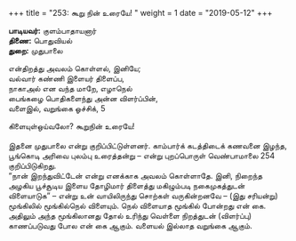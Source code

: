﻿+++
title = "253: கூறு நின் உரையே!  "
weight = 1
date = "2019-05-12"
+++

**பாடியவர்:** குளம்பாதாயனார்  
**திணை:** பொதுவியல்  
**துறை:** முதுபாலை  
  
என்திறத்து அவலம் கொள்ளல், இனியே;  
வல்வார் கண்ணி இளையர் திளைப்ப,  
நாகாஅல் என வந்த மாறே, எழாநெல்  
பைங்கழை பொதிகளைந்து அன்ன விளர்ப்பின்,  
வளைஇல், வறுங்கை ஓச்சிக், 5  
  
கிளையுள்ஒய்வலோ? கூறுநின் உரையே!  
   
இதனை முதுபாலை என்று குறிப்பிட்டுள்ளனர். காம்பார்க் கடத்திடைக் கணவனை இழந்த, பூங்கொடி அரிவை புலம்பு உரைத்தன்று – என்று புறப்பொருள் வெண்பாமாலை 254 குறிப்பிடுகிறது.  
“நான் இறந்துவிட்டேன் என்று எனக்காக அவலம் கொள்ளாதே. இனி, நிறைந்த அழகிய பூச்சூடிய இளைய தோழிமார் திளைத்து மகிழும்படி நகைமுகத்துடன் விளையாடுக” – என்று உன் வாயிலிருந்து சொற்கள் வருகின்றனவே – (இது சரியன்று)  
மூங்கிலில் மூங்கில்நெல் விளையும். நெல் விளையாத மூங்கில் போன்றது என் கை. அதிலும் அந்த மூங்கிலானது தோல் உரிந்து வெள்ளை நிறத்துடன் (விளர்ப்பு) காணப்படுவது போல என் கை ஆகும். வளையல் இல்லாத வறுங்கை ஆகும்.  
